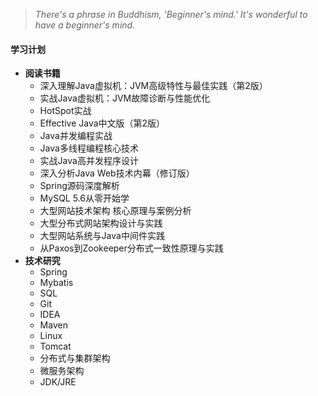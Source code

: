> *There's a phrase in Buddhism, 'Beginner's mind.' It's wonderful to have a beginner's mind.*

#### 学习计划
* **阅读书籍**
	* 深入理解Java虚拟机：JVM高级特性与最佳实践（第2版）
	* 实战Java虚拟机：JVM故障诊断与性能优化
	* HotSpot实战
	* Effective Java中文版（第2版）
	* Java并发编程实战
	* Java多线程编程核心技术
	* 实战Java高并发程序设计
	* 深入分析Java Web技术内幕（修订版）
	* Spring源码深度解析
	* MySQL 5.6从零开始学
	* 大型网站技术架构 核心原理与案例分析
	* 大型分布式网站架构设计与实践
	* 大型网站系统与Java中间件实践
	* 从Paxos到Zookeeper分布式一致性原理与实践
* **技术研究**
	* Spring
	* Mybatis
	* SQL
	* Git
	* IDEA
	* Maven
	* Linux
	* Tomcat
	* 分布式与集群架构
	* 微服务架构
	* JDK/JRE
